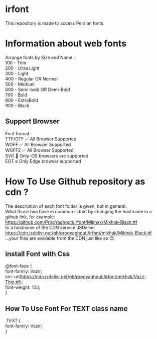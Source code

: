 # irfont
This repository is made to access Persian fonts.
# Information about web fonts
Arrange fonts by Size and Name : <br>
100 - Thin<br>
200 - Ultra Light<br>
300 - Light<br>
400 - Regular OR Normal<br>
500 - Medium<br>
600 - Semi-bold OR Demi-Bold<br>
700 - Bold<br>
800 - ExtraBold<br>
900 - Black<br>
## Support Browser
Font format<br>
TTF/OTF	✅   All Browser Supported<br>
WOFF    ✅	  All Browser Supported<br>
WOFF2   ✅	  All Browser Supported<br>
SVG     📲   Only iOS browsers are supported<br>
EOT     e    Only Edge browser supported<br>
# How To Use Github repository as cdn ?
The description of each font folder is given, but in general:<br>
What those two have in common is that by changing the hostname in a github link, for example:<br>
https://github.com/ProgYaghouti/irfont/Mikhak/Mikhak-Black.ttf<br>
to a hostname of the CDN service JSDelivr:<br>
https://cdn.jsdelivr.net/gh/progyaghouti/irfont/mikhak/Mikhak-Black.ttf<br>
...your files are available from the CDN just like so 😊.
## install Font with Css
@font-face {<br>
  font-family: Vazir;<br>
  src: url(https://cdn.jsdelivr.net/gh/progyaghouti/irfont/mikhak/Vazir-Thin.ttf);<br>
  font-weight: 100;<br>
}
## How To Use Font For TEXT class name
.TEXT {<br>
  font-family: Vazir;<br>
}<br>
